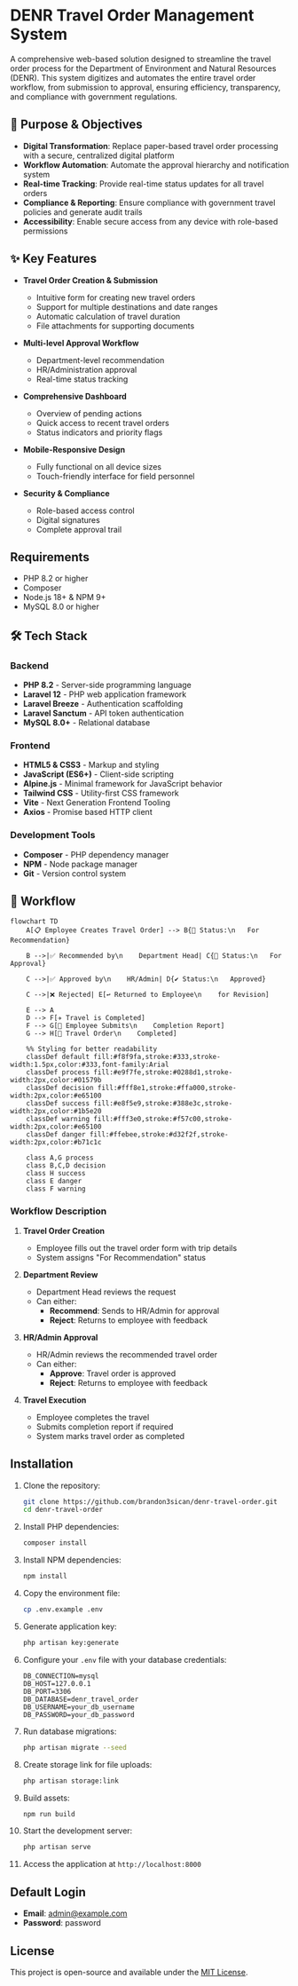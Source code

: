 # DENR Travel Order Management System

A comprehensive web-based solution designed to streamline the travel order process for the Department of Environment and Natural Resources (DENR). This system digitizes and automates the entire travel order workflow, from submission to approval, ensuring efficiency, transparency, and compliance with government regulations.

## 🎯 Purpose & Objectives

- **Digital Transformation**: Replace paper-based travel order processing with a secure, centralized digital platform
- **Workflow Automation**: Automate the approval hierarchy and notification system
- **Real-time Tracking**: Provide real-time status updates for all travel orders
- **Compliance & Reporting**: Ensure compliance with government travel policies and generate audit trails
- **Accessibility**: Enable secure access from any device with role-based permissions

## ✨ Key Features

- **Travel Order Creation & Submission**
  - Intuitive form for creating new travel orders
  - Support for multiple destinations and date ranges
  - Automatic calculation of travel duration
  - File attachments for supporting documents

- **Multi-level Approval Workflow**
  - Department-level recommendation
  - HR/Administration approval
  - Real-time status tracking

- **Comprehensive Dashboard**
  - Overview of pending actions
  - Quick access to recent travel orders
  - Status indicators and priority flags

- **Mobile-Responsive Design**
  - Fully functional on all device sizes
  - Touch-friendly interface for field personnel

- **Security & Compliance**
  - Role-based access control
  - Digital signatures
  - Complete approval trail

## Requirements

- PHP 8.2 or higher
- Composer
- Node.js 18+ & NPM 9+
- MySQL 8.0 or higher

## 🛠 Tech Stack

### Backend
- **PHP 8.2** - Server-side programming language
- **Laravel 12** - PHP web application framework
- **Laravel Breeze** - Authentication scaffolding
- **Laravel Sanctum** - API token authentication
- **MySQL 8.0+** - Relational database

### Frontend
- **HTML5 & CSS3** - Markup and styling
- **JavaScript (ES6+)** - Client-side scripting
- **Alpine.js** - Minimal framework for JavaScript behavior
- **Tailwind CSS** - Utility-first CSS framework
- **Vite** - Next Generation Frontend Tooling
- **Axios** - Promise based HTTP client

### Development Tools
- **Composer** - PHP dependency manager
- **NPM** - Node package manager
- **Git** - Version control system

## 🔄 Workflow

```mermaid
flowchart TD
    A[📋 Employee Creates Travel Order] --> B{🔄 Status:\n   For Recommendation}
    
    B -->|✅ Recommended by\n    Department Head| C{📝 Status:\n   For Approval}
    
    C -->|✅ Approved by\n    HR/Admin| D{✔️ Status:\n   Approved}
    
    C -->|❌ Rejected| E[↩️ Returned to Employee\n    for Revision]
    
    E --> A
    D --> F[✈️ Travel is Completed]
    F --> G[📄 Employee Submits\n    Completion Report]
    G --> H[🏁 Travel Order\n    Completed]

    %% Styling for better readability
    classDef default fill:#f8f9fa,stroke:#333,stroke-width:1.5px,color:#333,font-family:Arial
    classDef process fill:#e9f7fe,stroke:#0288d1,stroke-width:2px,color:#01579b
    classDef decision fill:#fff8e1,stroke:#ffa000,stroke-width:2px,color:#e65100
    classDef success fill:#e8f5e9,stroke:#388e3c,stroke-width:2px,color:#1b5e20
    classDef warning fill:#fff3e0,stroke:#f57c00,stroke-width:2px,color:#e65100
    classDef danger fill:#ffebee,stroke:#d32f2f,stroke-width:2px,color:#b71c1c
    
    class A,G process
    class B,C,D decision
    class H success
    class E danger
    class F warning
```

### Workflow Description
1. **Travel Order Creation**
   - Employee fills out the travel order form with trip details
   - System assigns "For Recommendation" status

2. **Department Review**
   - Department Head reviews the request
   - Can either:
     - **Recommend**: Sends to HR/Admin for approval
     - **Reject**: Returns to employee with feedback

3. **HR/Admin Approval**
   - HR/Admin reviews the recommended travel order
   - Can either:
     - **Approve**: Travel order is approved
     - **Reject**: Returns to employee with feedback

4. **Travel Execution**
   - Employee completes the travel
   - Submits completion report if required
   - System marks travel order as completed

## Installation

1. Clone the repository:
   ```bash
   git clone https://github.com/brandon3sican/denr-travel-order.git
   cd denr-travel-order
   ```

2. Install PHP dependencies:
   ```bash
   composer install
   ```

3. Install NPM dependencies:
   ```bash
   npm install
   ```

4. Copy the environment file:
   ```bash
   cp .env.example .env
   ```

5. Generate application key:
   ```bash
   php artisan key:generate
   ```

6. Configure your `.env` file with your database credentials:
   ```env
   DB_CONNECTION=mysql
   DB_HOST=127.0.0.1
   DB_PORT=3306
   DB_DATABASE=denr_travel_order
   DB_USERNAME=your_db_username
   DB_PASSWORD=your_db_password
   ```

7. Run database migrations:
   ```bash
   php artisan migrate --seed
   ```

8. Create storage link for file uploads:
   ```bash
   php artisan storage:link
   ```

9. Build assets:
   ```bash
   npm run build
   ```

9. Start the development server:
   ```bash
   php artisan serve
   ```

10. Access the application at `http://localhost:8000`

## Default Login

- **Email**: admin@example.com
- **Password**: password

## License

This project is open-source and available under the [MIT License](LICENSE).
